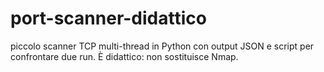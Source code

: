 # port-scanner-didattico
piccolo scanner TCP multi-thread in Python con output JSON e script per confrontare due run. È didattico: non sostituisce Nmap.
